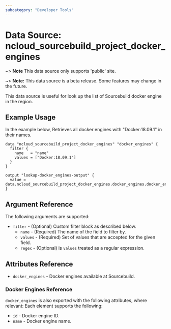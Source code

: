 ```yaml
---
subcategory: "Developer Tools"
---
```



# Data Source: ncloud_sourcebuild_project_docker_engines

~> **Note** This data source only supports 'public' site.

~> **Note:** This data source is a beta release. Some features may change in the future.

This data source is useful for look up the list of Sourcebuild docker engine in the region.

## Example Usage

In the example below, Retrieves all docker engines with "Docker:18.09.1" in their names.

```hcl
data "ncloud_sourcebuild_project_docker_engines" "docker_engines" {
  filter {
    name   = "name"
    values = ["Docker:18.09.1"]
  }
}

output "lookup-docker_engines-output" {
  value = data.ncloud_sourcebuild_project_docker_engines.docker_engines.docker_engines
}
```

## Argument Reference

The following arguments are supported:

* `filter` - (Optional) Custom filter block as described below.
    * `name` - (Required) The name of the field to filter by.
    * `values` - (Required) Set of values that are accepted for the given field.
    * `regex` - (Optional) is `values` treated as a regular expression.

## Attributes Reference

* `docker_engines` - Docker engines available at Sourcebuild.

### Docker Engines Reference

`docker_engines` is also exported with the following attributes, where relevant: Each element supports the following:

* `id` - Docker engine ID.
* `name` - Docker engine name.

